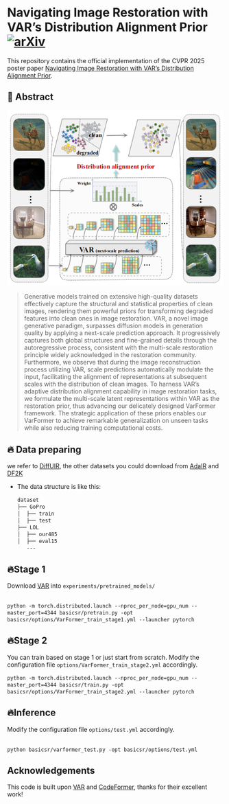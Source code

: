 # Navigating Image Restoration with VAR’s Distribution Alignment Prior [![arXiv](https://img.shields.io/badge/arXiv%20paper-2412.21063-b31b1b.svg)](https://arxiv.org/abs/2412.21063v2)&nbsp;

This repository contains the official implementation of the CVPR 2025 poster paper [Navigating Image Restoration with VAR’s Distribution Alignment Prior](https://arxiv.org/abs/2412.21063v2). 
## 🚀 Abstract
![Teaser](docs/fig1_4_00.png)
>Generative models trained on extensive high-quality datasets effectively capture the structural and statistical properties of clean images, rendering them powerful priors for transforming degraded features into clean ones in image restoration. VAR, a novel image generative paradigm, surpasses diffusion models in generation quality by applying a next-scale prediction approach. It progressively captures both global structures and fine-grained details through the autoregressive process, consistent with the multi-scale restoration principle widely acknowledged in the restoration community. Furthermore, we observe that during the image reconstruction process utilizing VAR, scale predictions automatically modulate the input, facilitating the alignment of representations at subsequent scales with the distribution of clean images. To harness VAR’s adaptive distribution alignment capability in image restoration tasks, we formulate the multi-scale latent representations within VAR as the restoration prior, thus advancing our delicately designed VarFormer framework. The strategic application of these priors enables our VarFormer to achieve remarkable generalization on unseen tasks while also reducing training computational costs.



## 🔥 Data preparing
we refer to  [DiffUIR](https://github.com/iSEE-Laboratory/DiffUIR), the other datasets you could download from [AdaIR](https://github.com/c-yn/AdaIR/blob/main/INSTALL.md) and [DF2K](https://github.com/XPixelGroup/BasicSR/blob/master/docs/DatasetPreparation.md)

- The data structure is like this:
  ```
  dataset
  ├── GoPro
  │  ├── train
  │  ├── test
  ├── LOL
  │  ├── our485
  │  ├── eval15
     ---
  ```

## 🔥Stage 1

Download  [VAR](https://github.com/FoundationVision/VAR) into `experiments/pretrained_models/`

```

python -m torch.distributed.launch --nproc_per_node=gpu_num --master_port=4344 basicsr/pretrain.py -opt basicsr/options/VarFormer_train_stage1.yml --launcher pytorch

```

## 🔥Stage 2

You can train based on stage 1 or just start from scratch. Modify the configuration file `options/VarFormer_train_stage2.yml` accordingly. 

```
python -m torch.distributed.launch --nproc_per_node=gpu_num --master_port=4344 basicsr/train.py -opt basicsr/options/VarFormer_train_stage2.yml --launcher pytorch

```

## 🔥Inference

Modify the configuration file `options/test.yml` accordingly.

```

python basicsr/varformer_test.py -opt basicsr/options/test.yml

```


## Acknowledgements

This code is built upon [VAR](https://github.com/FoundationVision/VAR) and [CodeFormer](https://github.com/sczhou/CodeFormer), thanks for their excellent work!
